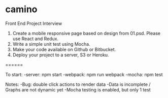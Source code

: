 # camino

Front End Project Interview

1.  Create a mobile responsive page based on design from 01.psd. Please use React and Redux.
2.  Write a simple unit test using Mocha.
3.  Make your code available on Github or Bitbucket.
4.  Deploy your project to a server, S3 or Heroku.

======

To start:
-server: npm start
-webpack: npm run webpack
-mocha: npm test

Notes:
-Bug: double click actions to render data
-Data is incomplete / Graphs are not dynamic yet
-Mocha testing is enabled, but only 1 test

